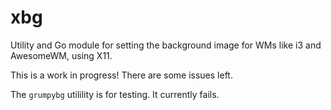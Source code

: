 # xbg

Utility and Go module for setting the background image for WMs like i3 and AwesomeWM, using X11.

This is a work in progress! There are some issues left.

The `grumpybg` utilility is for testing. It currently fails.
